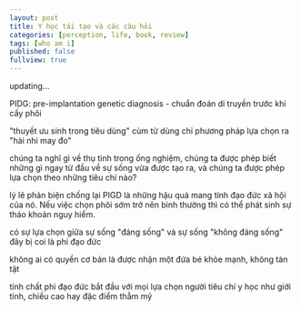 ```yaml
---
layout: post
title: Y học tái tạo và các câu hỏi
categories: [perception, life, book, review]
tags: [who am i]
published: false
fullview: true
---
```


updating...

PIDG: pre-implantation genetic diagnosis - chuẩn đoán di truyền trước khi cấy phôi

"thuyết ưu sinh trong tiêu dùng" cùm từ dùng chỉ phương pháp lựa chọn ra "hài nhi may đo"

chúng ta nghĩ gì về thụ tinh trong ống nghiệm, chúng ta được phép biết những gì ngay từ đầu về sự sống vừa được tạo ra, và chúng ta được phép lựa chọn theo những tiêu chí nào?

lý lẽ phản biện chống lại PIGD là những hậu quả mang tính đạo đức xã hội của nó. Nếu việc chọn phôi sớm trở nên bình thường thì có thể phát sinh sự tháo khoán nguy hiểm.

có sự lựa chọn giữa sự sống "đáng sống" và sự sống "không đáng sống" đây bị coi là phi đạo đức

không ai có quyền cơ bản là được nhận một đứa bé khỏe mạnh, không tàn tật

tính chất phi đạo đức bắt đầu với mọi lựa chọn người tiêu chí y học như giới tính, chiều cao hay đặc điểm thẫm mỹ

